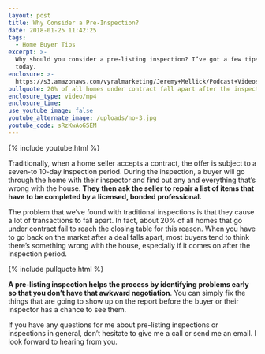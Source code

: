 ```yaml
---
layout: post
title: Why Consider a Pre-Inspection?
date: 2018-01-25 11:42:25
tags:
  - Home Buyer Tips
excerpt: >-
  Why should you consider a pre-listing inspection? I’ve got a few tips for you
  today.
enclosure: >-
  https://s3.amazonaws.com/vyralmarketing/Jeremy+Mellick/Podcast+Videos/Excel+Real+Estate+Experts-+Why+Consider+a+Pre-Inspection%253F.mp4
pullquote: 20% of all homes under contract fall apart after the inspection.
enclosure_type: video/mp4
enclosure_time:
use_youtube_image: false
youtube_alternate_image: /uploads/no-3.jpg
youtube_code: sRzKwAoGSEM
---
```



{% include youtube.html %}

Traditionally, when a home seller accepts a contract, the offer is subject to a seven-to 10-day inspection period. During the inspection, a buyer will go through the home with their inspector and find out any and everything that’s wrong with the house. **They then ask the seller to repair a list of items that have to be completed by a licensed, bonded professional.**

The problem that we’ve found with traditional inspections is that they cause a lot of transactions to fall apart. In fact, about 20% of all homes that go under contract fail to reach the closing table for this reason. When you have to go back on the market after a deal falls apart, most buyers tend to think there’s something wrong with the house, especially if it comes on after the inspection period.

{% include pullquote.html %}

**A pre-listing inspection helps the process by identifying problems early so that you don’t have that awkward negotiation**. You can simply fix the things that are going to show up on the report before the buyer or their inspector has a chance to see them.

If you have any questions for me about pre-listing inspections or inspections in general, don’t hesitate to give me a call or send me an email. I look forward to hearing from you.